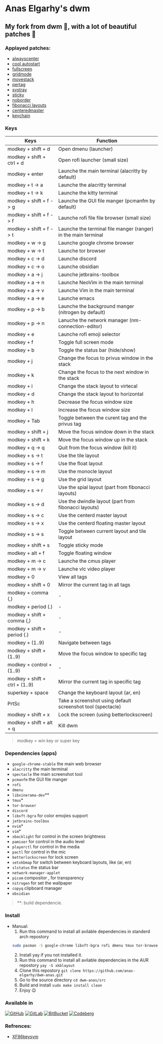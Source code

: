 # Anas Elgarhy's dwm
## My fork from dwm 🍴, with a lot of beautiful patches 🥰

### Applayed patches:
- [alwayscenter](https://dwm.suckless.org/patches/alwayscenter)
- [cool autostart](https://dwm.suckless.org/patches/cool_autostart)
- [fullscreen](https://dwm.suckless.org/patches/fullscreen)
- [gridmode](https://dwm.suckless.org/patches/gridmode)
- [movestack](https://dwm.suckless.org/patches/movestack)
- [pertag](https://dwm.suckless.org/patches/pertag)
- [systray](https://dwm.suckless.org/patches/systray)
- [sticky](https://dwm.suckless.org/patches/sticky)
- [noborder](https://dwm.suckless.org/patches/noborder)
- [fibonacci layouts](https://dwm.suckless.org/patches/fibonacci)
- [centeredmaster](https://dwm.suckless.org/patches/centeredmaster)
- [keychain](https://dwm.suckless.org/patches/keychain)

### Keys
| Keys                           | Function                                                              |
|--------------------------------|-----------------------------------------------------------------------|
| modkey + shift + d             | Open dmenu (launcher)                                                 |
| modkey + shift + ctrl + d      | Open rofi launcher (small size)                                       |
| modkey + enter                 | Launche the main terminal (alacritty by default)                      |
| modkey + t -> a                | Launche the alacritty terminal                                        |
| modkey + t -> k                | Launche the kitty terminal                                            |
| modkey + shift + f -> g        | Launche the GUI file manger (pcmanfm by default)                      |
| modkey + shift + f -> f        | Launche rofi file file browser (small size)                           |
| modkey + shift + f -> t        | Launche the terminal file manger (ranger) in the main terminal        |
| modkey + w -> g                | Launche google chrome browser                                         |
| modkey + w -> t                | Launche tor browser                                                   |
| modkey + c -> d                | Launche discord                                                       |
| modkey + c -> o                | Launche obsidian                                                      |
| modkey + a -> j                | Launche jetbrains-toolbox                                             |
| modkey + a -> n                | Launche NeoVim in the main terminal                                   |
| modkey + a -> v                | Launche Vim in the main terminal                                      |
| modkey + a -> e                | Launche emacs                                                         |
| modkey + p -> b                | Launche the background manger (nitrogen by default)                   |
| modkey + p -> n                | Lanuche the network manager (nm-connection-editor)                    |
| modkey + e                     | Launche rofi emoji selector                                           |
| modkey + f                     | Toggle full screen mode                                               |
| modkey + b                     | Toggle the status bar (hide/show)                                     |
| modkey + j                     | Change the focus to privus window in the stack                        |
| modkey + k                     | Change the focus to the next window in the stack                      |
| modkey + i                     | Change the stack layout to virtecal                                   |
| modkey + d                     | Change the stack layout to horizontal                                 |
| modkey + h                     | Decrease the focus window size                                        |
| modkey + l                     | Increase the focus window size                                        |
| modkey + Tab                   | Toggle between the curent tag and the privus tag                      |
| modkey + shift + j             | Move the focus window down in the stack                               |
| modkey + shift + k             | Move the focus window up in the stack                                 |
| modkey + q -> q                | Quit from the focus window (kill it)                                  |
| modkey + s -> t                | Use the tile layout                                                   |
| modkey + s -> f                | Use the float layout                                                  |
| modkey + s -> m                | Use the monocle layout                                                |
| modkey + s -> g                | Use the grid layout                                                   |
| modkey + s -> r                | Use the spial layout (part from fibonacci layouts)                    |
| modkey + s -> d                | Use the dwindle layout (part from fibonacci layouts)                  |
| modkey + s -> c                | Use the centerd master layout                                         |
| modkey + s -> x                | Use the centerd floating master layout                                | 
| modkey + s -> s                | Toggle between current layout and tile layout                         |
| modkey + shift + s             | Toggle sticky mode                                                    |
| modkey + alt + f               | Toggle floating window                                                |
| modkey + m -> c                | Launche the cmus player                                               |
| modkey + m -> v                | Launche vlc video player                                              |
| modkey + 0                     | View all tags                                                         |
| modkey + shift + 0             | Mirror the current tag in all tags                                    |
| modkey + comma (,)             | -                                                                     |
| modkey + period (.)            | -                                                                     |
| modkey + shift + comma (,)     | -                                                                     |
| modkey + shift + period (.)    | -                                                                     |
| modkey + (1..9)                | Navigate between tags                                                 |
| modkey + shift + (1..9)        | Move the focus window to specific tag                                 |
| modkey + control + (1..9)      | -                                                                     |
| modkey + shift + ctrl + (1..9) | Mirror the current tag in specific tag                                |
| superkey + space               | Change the keyboard layout (ar, en)                                   |
| PrtSc                          | Take a screenshot using default screenshot tool (spectacle)           |
| modkey + shift + x             | Lock the screen (using betterlockscreen)                              |
| modkey + shift + alt + q       | Kill dwm                                                              |

> modkey = win key or super key

### Dependencies (apps)
- `google-chrome-stable` the main web browser
- `alacritty` the main terminal
- `spectacle` the main screenshot tool 
- `pcmanfm` the GUI file manger
- `rofi`
- `dmenu`
- `libxinerama-dev`\*\*
- `tmux`\*
- `tor-browser`
- `discord`
- `libxft-bgra` for color emojies support
- `jetbrains-toolbox`
- `nvim`\*
- `vim`\*
- `xbacklight` for control in the screen brightness
- `pamixer` for control in the audio level
- `playerctl` for control in the media
- `pactl` for control in the mic
- `betterlockscreen` for lock screen
- `setxkbmap` for switch between keyboard layouts, like (ar, en)
- `slstatus` the status bar
- `network-manager-applet` 
- `picom` compositor , for transparency
- `nitrogen` for set the wallpaper
- `copyq` clipboard manager
- `obsidian`

> \*\*: build dependencie.

### Install
- Manual:
  1. Run this command to install all avilable dependencies in standerd arch repostory
    ```bash
    sudo pacman -S google-chrome libxft-bgra rofi dmenu tmux tor-browser discord neovim jetbrains-toolbox vim pamixer playerctl betterlockscreen pcmanfm spectacle alacritty picom nitrogen libxinerama network-manager-applet copyq obsidian
    ```
    2. Install yay if you not installed it.
    3. Run this command to install all avilable dependencies in the AUR repostory `yay -S xkblayout`
    4. Clone this repostory `git clone https://github.com/anas-elgarhy/dwm-anas.git`
    5. Go to the source directory `cd dwm-anas/src`
    6. Build and install `sudo make install clean`
    7. Enjoy 😉


### Available in 

[![GitHub](https://img.shields.io/badge/GitHub-Main%20repo-brightgreen?style=for-the-badge&logo=GitHub)](https://github.com/anas-elgarhy/dwm-anas)
[![GitLab](https://img.shields.io/badge/GitLab-Mirror%20repo-brightgreen?style=for-the-badge&logo=GitLab)](https://gitlab.com/anas-elgarhy/dwm-anas)
[![BitBucket](https://img.shields.io/badge/BitBucket-Mirror%20repo-brightgreen?style=for-the-badge&logo=BitBucket)](https://bitbucket.org/anas_elgarhy/dwm-anas)
[![Codeberg](https://img.shields.io/badge/Codeberg-Mirror%20repo-brightgreen?style=for-the-badge&logo=Codeberg)](https://codeberg.org/anas-elgarhy/dwm-anas)

### Refrences:
- [XF86keysym](https://cgit.freedesktop.org/xorg/proto/x11proto/tree/XF86keysym.h)
